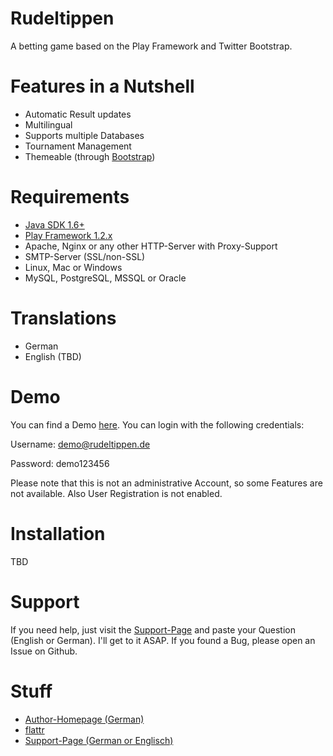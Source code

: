 Rudeltippen
===========

A betting game based on the Play Framework and Twitter Bootstrap.

Features in a Nutshell
===========
- Automatic Result updates
- Multilingual
- Supports multiple Databases
- Tournament Management
- Themeable (through [Bootstrap][7])

Requirements
===========

- [Java SDK 1.6+][1]
- [Play Framework 1.2.x][2]
- Apache, Nginx or any other HTTP-Server with Proxy-Support
- SMTP-Server (SSL/non-SSL)
- Linux, Mac or Windows
- MySQL, PostgreSQL, MSSQL or Oracle

Translations
===========

- German
- English (TBD)

Demo
===========
You can find a Demo [here][3]. You can login with the following credentials:


Username: demo@rudeltippen.de

Password: demo123456


Please note that this is not an administrative Account, so some Features are not available. Also User Registration is not enabled.

Installation
===========

TBD

Support
===========

If you need help, just visit the [Support-Page][6] and paste your Question (English or German). I'll get to it ASAP. If you found a Bug, please open an Issue on Github.

Stuff
===========

- [Author-Homepage (German)][4]
- [flattr][5]
- [Support-Page (German or Englisch)][6]

[1]: http://www.oracle.com/technetwork/java/javase/downloads/index.html
[2]: http://www.playframework.org/download
[3]: http://demo.rudeltippen.de
[4]: http://www.svenkubiak.de
[5]: http://www.flattr.com
[6]: http://dev.svenkubiak.de/rudeltippen
[7]: http://twitter.github.com/bootstrap/
